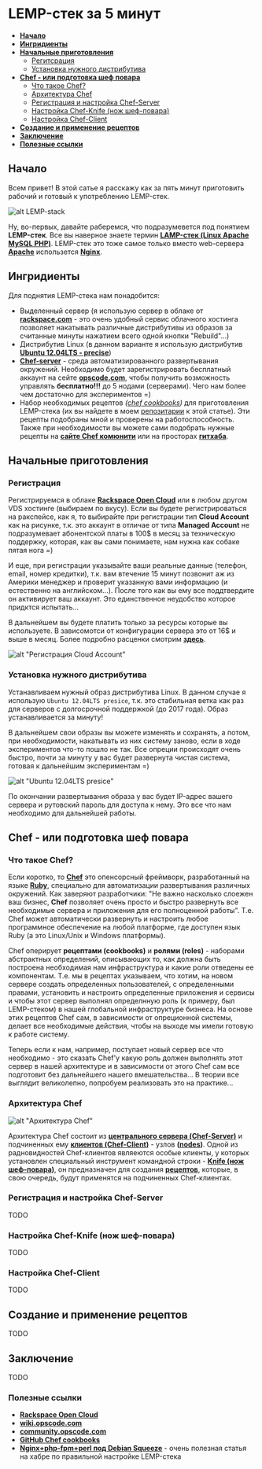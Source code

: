 LEMP-стек за 5 минут
====================

* **[Начало](#%D0%9D%D0%B0%D1%87%D0%B0%D0%BB%D0%BE)**
* **[Ингридиенты](#%D0%98%D0%BD%D0%B3%D1%80%D0%B8%D0%B4%D0%B8%D0%B5%D0%BD%D1%82%D1%8B)**
* **[Начальные приготовления](#%D0%9D%D0%B0%D1%87%D0%B0%D0%BB%D1%8C%D0%BD%D1%8B%D0%B5-%D0%BF%D1%80%D0%B8%D0%B3%D0%BE%D1%82%D0%BE%D0%B2%D0%BB%D0%B5%D0%BD%D0%B8%D1%8F)**
  * [Регитсрация](#%D0%A0%D0%B5%D0%B3%D0%B8%D1%81%D1%82%D1%80%D0%B0%D1%86%D0%B8%D1%8F)
  * [Установка нужного дистрибутива](#%D0%A3%D1%81%D1%82%D0%B0%D0%BD%D0%BE%D0%B2%D0%BA%D0%B0-%D0%BD%D1%83%D0%B6%D0%BD%D0%BE%D0%B3%D0%BE-%D0%B4%D0%B8%D1%81%D1%82%D1%80%D0%B8%D0%B1%D1%83%D1%82%D0%B8%D0%B2%D0%B0)
* **[Chef - или подготовка шеф повара](#chef---%D0%B8%D0%BB%D0%B8-%D0%BF%D0%BE%D0%B4%D0%B3%D0%BE%D1%82%D0%BE%D0%B2%D0%BA%D0%B0-%D1%88%D0%B5%D1%84-%D0%BF%D0%BE%D0%B2%D0%B0%D1%80%D0%B0)**
  * [Что такое Chef?](#%D0%A7%D1%82%D0%BE-%D1%82%D0%B0%D0%BA%D0%BE%D0%B5-chef)
  * [Архитектура Chef](#%D0%90%D1%80%D1%85%D0%B8%D1%82%D0%B5%D0%BA%D1%82%D1%83%D1%80%D0%B0-chef)
  * [Регистрация и настройка Chef-Server](#%D0%A0%D0%B5%D0%B3%D0%B8%D1%81%D1%82%D1%80%D0%B0%D1%86%D0%B8%D1%8F-%D0%B8-%D0%BD%D0%B0%D1%81%D1%82%D1%80%D0%BE%D0%B9%D0%BA%D0%B0-chef-server)
  * [Настройка Chef-Knife (нож шеф-повара)](#%D0%9D%D0%B0%D1%81%D1%82%D1%80%D0%BE%D0%B9%D0%BA%D0%B0-chef-knife-%D0%BD%D0%BE%D0%B6-%D1%88%D0%B5%D1%84-%D0%BF%D0%BE%D0%B2%D0%B0%D1%80%D0%B0)
  * [Настройка Chef-Client](#%D0%9D%D0%B0%D1%81%D1%82%D1%80%D0%BE%D0%B9%D0%BA%D0%B0-chef-client)
* **[Создание и применение рецептов](#%D0%A1%D0%BE%D0%B7%D0%B4%D0%B0%D0%BD%D0%B8%D0%B5-%D0%B8-%D0%BF%D1%80%D0%B8%D0%BC%D0%B5%D0%BD%D0%B5%D0%BD%D0%B8%D0%B5-%D1%80%D0%B5%D1%86%D0%B5%D0%BF%D1%82%D0%BE%D0%B2)**
* **[Заключение](#%D0%97%D0%B0%D0%BA%D0%BB%D1%8E%D1%87%D0%B5%D0%BD%D0%B8%D0%B5)**
* **[Полезные ссылки](#%D0%9F%D0%BE%D0%BB%D0%B5%D0%B7%D0%BD%D1%8B%D0%B5-%D1%81%D1%81%D1%8B%D0%BB%D0%BA%D0%B8)**


## Начало
Всем привет! В этой сатье я расскажу как за пять минут приготовить рабочий и готовый к употреблению LEMP-стек.

![alt LEMP-stack][image-001]

Ну, во-первых, давайте раберемся, что подразумевется под понятием **LEMP-стек**. Все вы наверное знаете термин **[LAMP-стек (Linux Apache MySQL PHP)](http://ru.wikipedia.org/wiki/LAMP)**. LEMP-стек это тоже самое только вместо web-сервера **[Apache](http://ru.wikipedia.org/wiki/Apache)** использется **[Nginx](http://nginx.org/ru/)**.


## Ингридиенты

Для поднятия LEMP-стека нам понадобится:
* Выделенный сервер (я использую сервер в облаке от **[rackspace.com](http://www.rackspace.com/)** - это очень удобный сервис облачного хостинга позволяет накатывать различные дистрибутивы из образов за считанные минуты нажатием всего одной кнопки "Rebuild"...)
* Дистрибутив Linux (в данном варианте я использую дистрибутив **[Ubuntu 12.04LTS - precise](http://ubuntu.ru/get)**)
* **[Chef-server](http://wiki.opscode.com/display/chef/About+Opscode+Chef)** - cреда автоматизированного развертывания окружений. Необходимо будет зарегистрировать бесплатный аккаунт на сейте **[opscode.com](http://www.opscode.com/hosted-chef/)**, чтобы получить возможность управлять **бесплатно!!!** до 5 нодами (серверами). Чего нам более чем достаточно для экспериментов =)
* Набор необходимых рецептов _([chef cookbooks](http://wiki.opscode.com/display/chef/Cookbooks))_ для приготовления LEMP-стека (их вы найдете в моем [репозитарии](https://github.com/uran1980/lemp-stack-in-5-minutes) к этой статье). Эти рецепты подобраны мной и проверены на работоспособность. Также при необходимости вы можете сами подобрать нужные рецепты на **[сайте Chef комюнити](http://community.opscode.com/)** или на просторах **[гитхаба](https://github.com/search?q=chef+cookbooks&ref=commandbar)**.


## Начальные приготовления
### Регистрация
Регистрируемся в облаке **[Rackspace Open Cloud](https://cart.rackspace.com/cloud)** или в любом другом VDS хостинге (выбираем по вкусу). Если вы будете регистрироваться на ракспейсе, как я, то выбирайте при регистрации тип **Cloud Account** как на рисунке, т.к. это аккаунт в отличае от типа **Managed Account** не подразумевает абонентской платы в 100$ в месяц за техническую поддержку, которая, как вы сами понимаете, нам нужна как собаке пятая нога =)

И еще, при регистрации указывайте ваши реальные данные (телефон, email, номер кредитки), т.к. вам втечение 15 минут позвонит аж из Америки менеджер и проверит указанную вами информацию (и естественно на английском...). После того как вы ему все поддтвердите он активирует ваш аккаунт. Это единственное неудобство которое придктся испытать...

В дальнейшем вы будете платить только за ресурсы которые вы используете. В зависомотси от конфигурации сервера это от 16$ и выше в месяц. Более подробно расценки смотрим **[здесь](http://www.rackspace.com/cloud/servers/pricing/)**.

![alt "Регистрация Cloud Account"][image-002]


### Установка нужного дистрибутива
Устанавливаем нужный образ дистрибутива Linux. В данном случае я использую ```Ubuntu 12.04LTS presice```, т.к. это стабильная ветка как раз для серверов с долгосрочной поддержкой (до 2017 года). Образ устанавливается за минуту!

В дальнейшем свои образы вы можете изменять и сохранять, а потом, при необходимости, накатывать из них систему заново, если в ходе экспериментов что-то пошло не так. Все опреции происходят очень быстро, почти за минуту у вас будет развернута чистая система, готовая к дальнейшим экспериментам =)

![alt "Ubuntu 12.04LTS presice"][image-003]

По окончании развертывания образа у вас будет IP-адрес вашего сервера и рутовский пароль для доступа к нему. Это все что нам необходимо для дальнейшей работы.


## Chef - или подготовка шеф повара
### Что такое Chef?
Если коротко, то **[Chef](http://wiki.opscode.com/display/chef/About+Opscode+Chef)** это опенсорсный фреймворк, разработанный на языке **[Ruby](http://ru.wikipedia.org/wiki/Ruby)**, специально для автоматизации развертывания различных окружений. Как заверяют разработчики: "Не важно насколько слоежен ваш бизнес, **Chef** позволяет очень просто и быстро развернуть все необходимые сервера и приложения для его полноценной работы". Т.е. Chef может автоматически развернуть и настроить любое программное обеспечение на любой платформе, где доступен язык Ruby (а это Linux/Unix и Windows платформы).

Chef оперирует **рецептами (cookbooks)** и **ролями (roles)** - наборами абстрактных определений, описывающих то, как должна быть построена необходимая нам инфраструктура и какие роли отведены ее компонентам. Т.е. мы в рецептах указываем, что хотим, на новом сервере создать определенных пользователей, с определенными правами, установить и настроить определенные приложения и сервисы и чтобы этот сервер выполнял определнную роль (к примеру, был LEMP-стеком) в нашей глобальной инфраструктуре бизнеса. На основе этих рецептов Chef сам, в зависимости от опреционной системы, делает все необходимые действия, чтобы на выходе мы имели готовую к работе систему.

Теперь если к нам, например, поступает новый сервер все что необходимо - это сказать Chef'у какую роль должен выполнять этот сервер в нашей архитектуре и в зависимости от этого Chef сам все подготовит без дальнейшего нашего вмешательства...
В теории все выглядит великолепно, попробуем реализовать это на практике...


### Архитектура Chef
![alt "Архитектура Chef"][image-004]

Архитектура Chef состоит из **[центрального сервера (Chef-Server)](http://wiki.opscode.com/display/chef/Chef+Server)** и подчиненных ему **[клиентов (Chef-Client)](http://wiki.opscode.com/display/chef/Chef+Client)** - узлов **([nodes](http://wiki.opscode.com/display/chef/Nodes))**. Одной из радновидностей Chef-клиентов являеются особые клиенты, у которых установлен специальный инструмент командной строки - **[Knife (нож шеф-повара)](http://wiki.opscode.com/display/chef/Knife)**, он предназначен для создания **[рецептов](http://wiki.opscode.com/display/chef/Cookbooks)**, которые, в свою очередь, будут применятся на подчиненных Chef-клиентах.


### Регистрация и настройка Chef-Server
TODO


### Настройка Chef-Knife (нож шеф-повара)
TODO


### Настройка Chef-Client
TODO


## Создание и применение рецептов
TODO


## Заключение
TODO


### Полезные ссылки

* **[Rackspace Open Cloud](http://www.rackspace.com/)**
* **[wiki.opscode.com](http://wiki.opscode.com/display/chef/About+Opscode+Chef)**
* **[community.opscode.com](http://community.opscode.com/)**
* **[GitHub Chef cookbooks](https://github.com/search?q=chef+cookbooks&ref=commandbar)**
* **[Nginx+php-fpm+perl под Debian Squeeze](http://habrahabr.ru/post/164401/)** - очень полезная статья на хабре по правильной настройке LEMP-стека

[image-001]: https://raw.github.com/uran1980/lemp-stack-in-5-minutes/master/images/image-001.jpg "LEMP-стек за 5 минут"
[image-002]: https://raw.github.com/uran1980/lemp-stack-in-5-minutes/master/images/image-002.png "Регистрация на Rackspace Open Cloud"
[image-003]: https://raw.github.com/uran1980/lemp-stack-in-5-minutes/master/images/image-003.png "Развертывание образа дистрибутива Ubuntu 12.04LTS presice"
[image-004]: https://raw.github.com/uran1980/lemp-stack-in-5-minutes/master/images/chef-server-arch.png "Архитектура Chef"

[placeholder]: https://raw.github.com/uran1980/lemp-stack-in-5-minutes/master/images/placeholder.png "placeholder"




